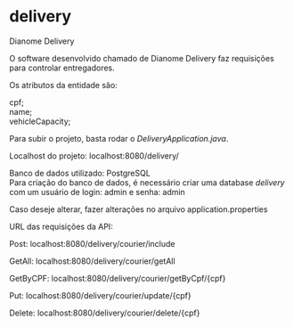 # delivery
Dianome Delivery

O software desenvolvido chamado de Dianome Delivery faz requisições para controlar entregadores. 

Os atributos da entidade são: 

cpf;<br />
name;<br />
vehicleCapacity;<br />

Para subir o projeto, basta rodar o *DeliveryApplication.java*.

Localhost do projeto: localhost:8080/delivery/

Banco de dados utilizado: PostgreSQL<br />
Para criação do banco de dados, é necessário criar uma database *delivery* com um usuário de login: admin e senha: admin<br />

Caso deseje alterar, fazer alterações no arquivo application.properties

URL das requisições da API:

Post: localhost:8080/delivery/courier/include

GetAll: localhost:8080/delivery/courier/getAll

GetByCPF: localhost:8080/delivery/courier/getByCpf/{cpf}

Put: localhost:8080/delivery/courier/update/{cpf}

Delete: localhost:8080/delivery/courier/delete/{cpf}


